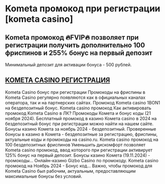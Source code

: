 # Kometa промокод при регистрации [kometa casino]


## Kometa промокод 🔥FVIP🔥 позволяет при регистрации получить дополнительно 100 фриспинов и 255% бонус на первый депозит

Минимальный депозит для активации бонуса - 500 рублей. 

## [KOMETA CASINO РЕГИСТРАЦИЯ](https://linkcasino.ru/kometa_fvip)


Kometa Casino бонус при регистрации Промокоды на фриспины в Kometa Casino регулярно появляются как в официальных каналах оператора, так и на партнерских сайтах.
Промокод Kometa casino 1BON1 на бездепозитный бонус. Kometa casino промокод Как активировать промокод Kometa Casino в ЛК?
Промокоды Комета и бонус коды (21 ноября 2024). Бесплатный промокод в казино Комета casino в 2024 на бездепозитный бонус при регистрации можно найти на нашем сайте.
Бонусы казино Комета за ноябрь 2024 - бездепозитный. Проверенные бонусы в казино в Комета - бездепозитные за регистрацию, фриспины, актуальные коды и промокоды на casino.ru.
Kometa casino промокод на 100 бездепозитных фриспинов Уменьшить дискомфорт позволяет Kometa casino промокод, ввод которого при регистрации активирует 125% бонус на первый депозит.
Бонусы казино Комета (19.11.2024) - промокоды...
Онлайн-казино Gizbo Casino по промокоду.
Kometa casino промокод на Ноябрь 2024 - Бонус код...
Важно, чтобы промокод для Kometa Casino был рабочим, актуальным, предоставляющим максимальные бонусы без условий.
